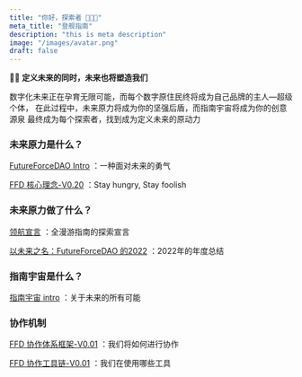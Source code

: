 ```yaml
---
title: "你好，探索者 👏👏👏"
meta_title: "登舰指南"
description: "this is meta description"
image: "/images/avatar.png"
draft: false
---
```


🧑‍🚀  **定义未来的同时，未来也将塑造我们**

数字化未来正在孕育无限可能，而每个数字原住民终将成为自己品牌的主人—超级个体，
在此过程中，未来原力将成为你的坚强后盾，而指南宇宙将成为你的创意源泉
最终成为每个探索者，找到成为定义未来的原动力



### 未来原力是什么？

[FutureForceDAO Intro](https://www.notion.so/FutureForceDAO-Intro-9e762ccbeb374f3aa508c2e07cb10242?pvs=21) ：一种面对未来的勇气

[FFD 核心理念-V0.20](https://www.notion.so/FFD-V0-20-5150ebcc22e2408fb2be72d1eb13084a?pvs=21) ：Stay hungry, Stay foolish


### 未来原力做了什么？

[领航宣言](https://www.notion.so/3a0eaafbaa8343388c01f32e06c91597?pvs=21) ：全漫游指南的探索宣言

[以未来之名：FutureForceDAO 的2022](https://www.notion.so/FutureForceDAO-2022-ab11ddacae0e4768b1b716800fa450d7?pvs=21) ：2022年的年度总结

### 指南宇宙是什么？

[指南宇宙 intro](https://www.notion.so/intro-98b872cebd1c4eb4b343ad40660fbf50?pvs=21) ：关于未来的所有可能


### 协作机制

[FFD 协作体系框架-V0.01](https://www.notion.so/FFD-V0-01-2dc74512ce174bcb8d0bb946209bcc8c?pvs=21) ：我们将如何进行协作

[FFD 协作工具链-V0.01](https://www.notion.so/FFD-V0-01-fb7b7e81912d4fffb6f051c8a82bb88f?pvs=21) ：我们在使用哪些工具
